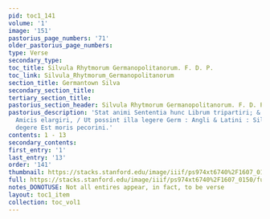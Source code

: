 ```yaml
---
pid: toc1_141
volume: '1'
image: '151'
pastorius_page_numbers: '71'
older_pastorius_page_numbers: 
type: Verse
secondary_type: 
toc_title: Silvula Rhytmorum Germanopolitanorum. F. D. P.
toc_link: Silvula_Rhytmorum_Germanopolitanorum
section_title: Germantown Silva
secondary_section_title: 
tertiary_section_title: 
pastorius_section_header: Silvula Rhytmorum Germanopolitanorum. F. D. P.
pastorius_description: 'Stat animi Sententia hunc Librum tripartiri; & Carmina sequentia
  Amicis elargiri, / Ut possint illa legere Germ : Angli & Latini : Silentem Vitam
  degere Est moris pecorini.'
contents: 1 - 13
secondary_contents: 
first_entry: '1'
last_entry: '13'
order: '141'
thumbnail: https://stacks.stanford.edu/image/iiif/ps974xt6740%2F1607_0150/full/100,/0/default.jpg
full: https://stacks.stanford.edu/image/iiif/ps974xt6740%2F1607_0150/full/full/0/default.jpg
notes_DONOTUSE: Not all entires appear, in fact, to be verse
layout: toc1_item
collection: toc_vol1
---
```


